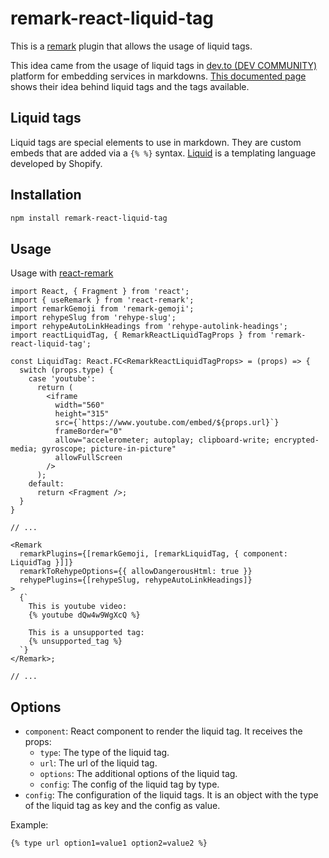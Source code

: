 # remark-react-liquid-tag

This is a [remark](https://github.com/remarkjs/remark) 
plugin that allows the usage of liquid tags.

This idea came from the usage of liquid tags in [dev.to (DEV COMMUNITY)](https://dev.to/) platform for embedding 
services in markdowns.
[This documented page](https://docs.dev.to/frontend/liquid-tags/) shows their idea behind liquid tags and the tags available.

## Liquid tags

Liquid tags are special elements to use in markdown.
They are custom embeds that are added via a `{% %}` syntax. 
[Liquid](https://shopify.github.io/liquid/) is a templating language developed by Shopify.

## Installation

```bash
npm install remark-react-liquid-tag
```

## Usage

Usage with [react-remark](https://github.com/remarkjs/react-remark)


```tsx
import React, { Fragment } from 'react';
import { useRemark } from 'react-remark';
import remarkGemoji from 'remark-gemoji';
import rehypeSlug from 'rehype-slug';
import rehypeAutoLinkHeadings from 'rehype-autolink-headings';
import reactLiquidTag, { RemarkReactLiquidTagProps } from 'remark-react-liquid-tag';

const LiquidTag: React.FC<RemarkReactLiquidTagProps> = (props) => {
  switch (props.type) {
    case 'youtube':
      return (
        <iframe
          width="560"
          height="315"
          src={`https://www.youtube.com/embed/${props.url}`}
          frameBorder="0"
          allow="accelerometer; autoplay; clipboard-write; encrypted-media; gyroscope; picture-in-picture"
          allowFullScreen
        />
      );
    default:
      return <Fragment />;
  }
}

// ...

<Remark
  remarkPlugins={[remarkGemoji, [remarkLiquidTag, { component: LiquidTag }]]}
  remarkToRehypeOptions={{ allowDangerousHtml: true }}
  rehypePlugins={[rehypeSlug, rehypeAutoLinkHeadings]}
>
  {`
    This is youtube video:
    {% youtube dQw4w9WgXcQ %}
    
    This is a unsupported tag:
    {% unsupported_tag %}
  `}
</Remark>;

// ...

```

## Options

- `component`: React component to render the liquid tag. It receives the props:
  - `type`: The type of the liquid tag.
  - `url`: The url of the liquid tag.
  - `options`: The additional options of the liquid tag.
  - `config`: The config of the liquid tag by type.
- `config`: The configuration of the liquid tags. It is an object with the type of the liquid tag as key and the config as value.

Example:

```md
{% type url option1=value1 option2=value2 %}
```

